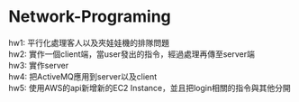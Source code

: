 # Network-Programing
hw1: 平行化處理客人以及夾娃娃機的排隊問題</br>
hw2: 實作一個client端，當user發出的指令，經過處理再傳至server端</br>
hw3: 實作server</br>
hw4: 把ActiveMQ應用到server以及client</br>
hw5: 使用AWS的api新增新的EC2 Instance，並且把login相關的指令與其他分開</br>
